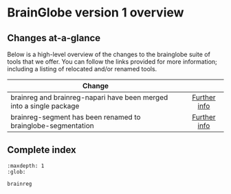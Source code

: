 # BrainGlobe version 1 overview

## Changes at-a-glance

Below is a high-level overview of the changes to the brainglobe suite of tools that we offer.
You can follow the links provided for more information; including a listing of relocated and/or renamed tools.

| Change |   |
|--------|:-:|
brainreg and brainreg-napari have been merged into a single package | [Further info](./brainreg.md#brainreg-and-brainreg-napari) |
brainreg-segment has been renamed to brainglobe-segmentation | [Further info](./brainreg.md#brainreg-segment) |

## Complete index

```{toctree}
:maxdepth: 1
:glob:

brainreg
```
